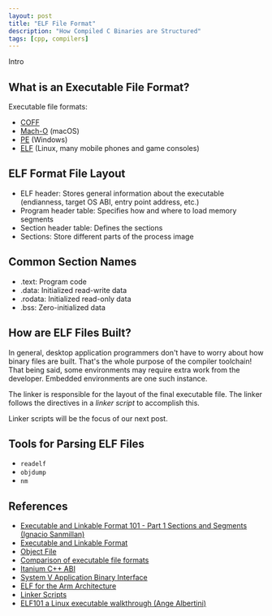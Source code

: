```yaml
---
layout: post
title: "ELF File Format"
description: "How Compiled C Binaries are Structured"
tags: [cpp, compilers]
---
```


Intro

## What is an Executable File Format?

Executable file formats:

* [COFF](https://en.wikipedia.org/wiki/COFF)
* [Mach-O](https://en.wikipedia.org/wiki/Mach-O) (macOS)
* [PE](https://en.wikipedia.org/wiki/Portable_Executable) (Windows)
* [ELF](https://en.wikipedia.org/wiki/Executable_and_Linkable_Format) (Linux, many mobile phones and game consoles)

## ELF Format File Layout

* ELF header: Stores general information about the executable (endianness,
target OS ABI, entry point address, etc.)
* Program header table: Specifies how and where to load memory segments
* Section header table: Defines the sections
* Sections: Store different parts of the process image

## Common Section Names

* .text: Program code
* .data: Initialized read-write data
* .rodata: Initialized read-only data
* .bss: Zero-initialized data

## How are ELF Files Built?

In general, desktop application programmers don't have to worry about how
binary files are built. That's the whole purpose of the compiler toolchain! That
being said, some environments may require extra work from the developer.
Embedded environments are one such instance.

The linker is responsible for the layout of the final executable file. The
linker follows the directives in a *linker script* to accomplish this.

Linker scripts will be the focus of our next post.

## Tools for Parsing ELF Files

* `readelf`
* `objdump`
* `nm`

## References
* [Executable and Linkable Format 101 - Part 1 Sections and Segments (Ignacio Sanmillan)](https://www.intezer.com/blog/research/executable-linkable-format-101-part1-sections-segments/)
* [Executable and Linkable Format](https://en.wikipedia.org/wiki/Executable_and_Linkable_Format)
* [Object File](https://en.wikipedia.org/wiki/Object_file)
* [Comparison of executable file formats](https://en.wikipedia.org/wiki/Comparison_of_executable_file_formats)
* [Itanium C++ ABI](https://itanium-cxx-abi.github.io/cxx-abi/abi.html)
* [System V Application Binary Interface](https://refspecs.linuxbase.org/elf/x86_64-abi-0.99.pdf)
* [ELF for the Arm Architecture](https://developer.arm.com/documentation/ihi0044/h/)
* [Linker Scripts](https://sourceware.org/binutils/docs/ld/Scripts.html#Scripts)
* [ELF101 a Linux executable walkthrough (Ange Albertini)](https://upload.wikimedia.org/wikipedia/commons/e/e4/ELF_Executable_and_Linkable_Format_diagram_by_Ange_Albertini.png)
